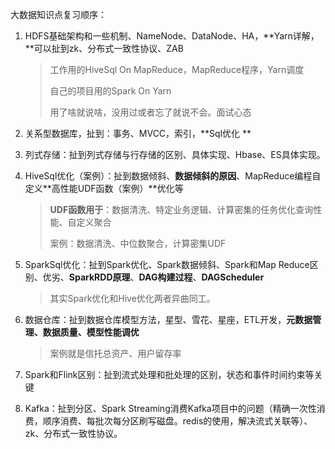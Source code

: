大数据知识点复习顺序：

1. HDFS基础架构和一些机制、NameNode、DataNode、HA，**Yarn详解，**可以扯到zk、分布式一致性协议、ZAB

   > 工作用的HiveSql On MapReduce，MapReduce程序，Yarn调度
   >
   > 自己的项目用的Spark On Yarn
   >
   > 用了啥就说啥，没用过或者忘了就说不会。面试心态

1. 关系型数据库，扯到：事务、MVCC，索引，**Sql优化 **

1. 列式存储：扯到列式存储与行存储的区别、具体实现、Hbase、ES具体实现。

1. HiveSql优化（案例）：扯到数据倾斜、**数据倾斜的原因**、MapReduce编程自定义**高性能UDF函数（案例）**优化等

   > **UDF函数用于**：数据清洗、特定业务逻辑、计算密集的任务优化查询性能、自定义聚合
   >
   > 案例：数据清洗、中位数聚合，计算密集UDF

1. SparkSql优化：扯到Spark优化、Spark数据倾斜、Spark和Map Reduce区别、优劣、**SparkRDD原理**、**DAG构建过程**、**DAGScheduler**

   > 其实Spark优化和Hive优化两者异曲同工。

1. 数据仓库：扯到数据仓库模型方法，星型、雪花、星座，ETL开发，**元数据管理、数据质量、模型性能调优**

   > 案例就是信托总资产、用户留存率

1. Spark和Flink区别：扯到流式处理和批处理的区别，状态和事件时间约束等关键

1. Kafka：扯到分区、Spark Streaming消费Kafka项目中的问题（精确一次性消费，顺序消费、每批次每分区刷写磁盘。redis的使用，解决流式关联等）、zk、分布式一致性协议。

